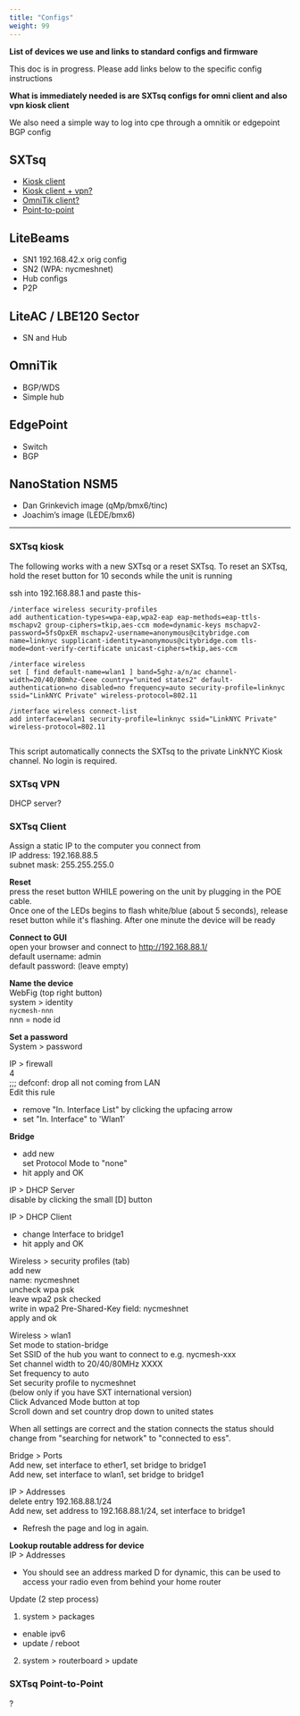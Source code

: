 ```yaml
---  
title: "Configs"  
weight: 99  
---  
```

  
**List of devices we use and links to standard configs and firmware**   
  
This doc is in progress. Please add links below to the specific config instructions   
  
**What is immediately needed is are SXTsq configs for omni client and also vpn kiosk client**  
  
We also need a simple way to log into cpe through a omnitik or edgepoint BGP config  
  
## SXTsq    
* [Kiosk client](#sxtKiosk)   
* [Kiosk client + vpn?](#sxtVpn)  
* [OmniTik client?](#sxtClient)  
* [Point-to-point](#sxtP2P)   
  
## LiteBeams    
* SN1 192.168.42.x orig config    
* SN2 (WPA: nycmeshnet)    
* Hub configs    
* P2P    
  
## LiteAC / LBE120 Sector    
* SN and Hub  
  
## OmniTik    
* BGP/WDS    
* Simple hub  
  
## EdgePoint    
* Switch    
* BGP    
  
## NanoStation NSM5    
* Dan Grinkevich image (qMp/bmx6/tinc)    
* Joachim’s image (LEDE/bmx6)    
  
---  
  
### <a name="sxtKiosk"></a>SXTsq kiosk  
  
The following works with a new SXTsq or a reset SXTsq. To reset an SXTsq, hold the reset button for 10 seconds while the unit is running  
  
ssh into 192.168.88.1 and paste this-  
  
```  
/interface wireless security-profiles  
add authentication-types=wpa-eap,wpa2-eap eap-methods=eap-ttls-mschapv2 group-ciphers=tkip,aes-ccm mode=dynamic-keys mschapv2-password=5fsOpxER mschapv2-username=anonymous@citybridge.com name=linknyc supplicant-identity=anonymous@citybridge.com tls-mode=dont-verify-certificate unicast-ciphers=tkip,aes-ccm  
  
/interface wireless  
set [ find default-name=wlan1 ] band=5ghz-a/n/ac channel-width=20/40/80mhz-Ceee country="united states2" default-authentication=no disabled=no frequency=auto security-profile=linknyc ssid="LinkNYC Private" wireless-protocol=802.11  
  
/interface wireless connect-list  
add interface=wlan1 security-profile=linknyc ssid="LinkNYC Private" wireless-protocol=802.11  
  
```  
  
This script automatically connects the SXTsq to the private LinkNYC Kiosk channel. No login is required.  
  
### <a name="sxtVpn"></a>SXTsq VPN  
  
DHCP server?  
  
### <a name="sxtClient"></a>SXTsq Client  
  
  
Assign a static IP to the computer you connect from  
IP address: 192.168.88.5  
subnet mask: 255.255.255.0  
  
  
**Reset**  
press the reset button WHILE powering on the unit by plugging in the POE cable.  
Once one of the LEDs begins to flash white/blue (about 5 seconds), release reset button while it's flashing. After one minute the device will be ready  
  
**Connect to GUI**  
open your browser and connect to http://192.168.88.1/  
default username: admin  
default password: (leave empty)  
  
**Name the device**   
WebFig  (top right button)  
system > identity  
`nycmesh-nnn`  
nnn = node id  
  
**Set a password**  
System > password  
  
IP > firewall  
4  
;;; defconf: drop all not coming from LAN  
Edit this rule  
- remove "In. Interface List" by clicking the upfacing arrow  
- set "In. Interface" to 'Wlan1'  
  
**Bridge**  
- add new  
set Protocol Mode to "none"  
- hit apply and OK  
  
IP > DHCP Server  
disable by clicking the small [D] button  
  
IP > DHCP Client  
- change Interface to bridge1  
- hit apply and OK  
  
Wireless > security profiles (tab)  
add new  
name: nycmeshnet  
uncheck wpa psk  
leave wpa2 psk checked  
write in wpa2 Pre-Shared-Key field: nycmeshnet  
apply and ok  
  
Wireless > wlan1  
Set mode to station-bridge  
Set SSID of the hub you want to connect to e.g. nycmesh-xxx   
Set channel width to 20/40/80MHz XXXX  
Set frequency to auto  
Set security profile to nycmeshnet  
(below only if you have SXT international version)  
Click Advanced Mode button at top  
Scroll down and set country drop down to united states  
  
When all settings are correct and the station connects the status should change from "searching for network" to "connected to ess".  
  
Bridge > Ports   
Add new, set interface to ether1, set bridge to bridge1  
Add new, set interface to wlan1, set bridge to bridge1  
  
IP  > Addresses   
delete entry 192.168.88.1/24  
Add new, set address to 192.168.88.1/24, set interface to bridge1  
  
- Refresh the page and log in again.  
  
**Lookup routable address for device**  
IP > Addresses  
- You should see an address marked D for dynamic, this can be used to access your radio even from behind your home router  
  
Update (2 step process)  
1. system > packages  
- enable ipv6  
- update / reboot  
2. system > routerboard > update  
  
  
### <a name="sxtP2P"></a>SXTsq Point-to-Point  
  
?  
  
  
  
  
  
  
  
  
  
  
  
  
  
  
  
